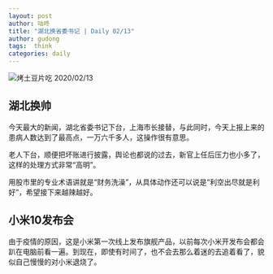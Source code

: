 ```yaml
---
layout: post
author: 咕咚
title: "湖北换省委书记 | Daily 02/13"
author: gudong
tags:  think
categories: daily
---
```


![烤土豆片吃 2020/02/13](https://cdn.jsdelivr.net/gh/maoruibin/assets/pic/2020/IMG_20200213_203946.jpg)

##  湖北换帅
今天最大的新闻，湖北省委书记下台，上海市长接替，与此同时，今天上报上来的患病人数达到了最高点，一万六千多人，这操作很有意思。

老人下台，顺便把坏账进行披露，舆论也都说的过去，新官上任后压力也小多了，这样的处理方式非常“高明”。

用股市里的专业术语讲就是“财务洗澡”，从具体动作还可以说是“利空出尽就是利好”，希望接下来越辣越好。

##  小米10发布会
由于疫情的原因，这是小米第一次线上发布旗舰产品，以前每次小米开发布会都会趴在电脑前看一遍。到现在，即使有时间了，也不会去那么着迷的去追着看了，貌似自己慢慢的对小米退烧了。
